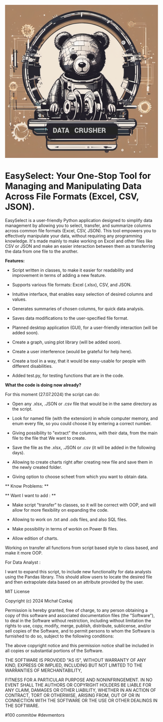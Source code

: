 ![EasySelect Logo](https://github.com/czekem/excel_love/blob/main/pixlr-image-generator-46f2ae5b-fb37-4850-831a-11cb0893e6a6-fotor-202405081218.png)



# EasySelect: Your One-Stop Tool for Managing and Manipulating Data Across File Formats (Excel, CSV, JSON).


EasySelect is a user-friendly Python application designed to simplify data management by allowing you to select, transfer, and summarize columns across common file formats (Excel, CSV, JSON). This tool empowers you to effectively manipulate your data, without requiring any programming knowledge. It's made mainly to make working on Excel and other files like CSV or JSON and make an easier interaction between them as transferring the data
from one file to the another.


**Features:**

* Script written in classes, to make it easier for readability and improvement in terms of adding a new feature.

* Supports various file formats: Excel (.xlsx), CSV, and JSON.

* Intuitive interface, that enables easy selection of desired columns and values.

* Generates summaries of chosen columns, for quick data analysis.

* Saves data modifications to the user-specified file format.

* Planned desktop application (GUI), for a user-friendly interaction (will be added soon).

* Create a graph, using plot library (will be added soon).

* Create a user interference (would be grateful for help here).

* Create a tool in a way, that it would be easy-usable for people with different disabilities.

* Added test.py, for testing functions that are in the code.


**What the code is doing now already?**


For this moment (27.07.2024) the script can do:


* Open any .xlsx, .JSON or .csv file that would be in the same directory as the script.

* Look for named file (with the extension) in whole computer memory, and enum every file, so you could choose it by entering a correct number.

* Giving possibility to "extract" the columns, with their data, from the main file to the file that We want to create.

* Save the file as the .xlsx, .JSON or .csv (it will be added in the following days).

* Allowing to create charts right after creating new file and save them in the newly created folder.

* Giving option to choose scheet from which you want to obtain data.

** Know Problems: **




** Want I want to add : **

* Make script "transfer" to classes, so it will be correct with OOP, and will allow for more flexibility on expanding the code.

* Allowing to work on .txt and .ods files, and also SQL files.

* Make possibility in terms of workin on Power Bi files.

* Allow edition of charts.



Working on transfer all functions from script based style to class based, and make it more OOP.


For Data Analyst :

   I want to expand this script, to include new functionality for data analysts using the Pandas library. 
   This should allow users to locate the desired file and then extrapolate data based on an attribute provided by the user.



MIT License

Copyright (c) 2024 Michał Czekaj

Permission is hereby granted, free of charge, to any person obtaining a copy
of this software and associated documentation files (the "Software"), to deal
in the Software without restriction, including without limitation the rights
to use, copy, modify, merge, publish, distribute, sublicense, and/or sell
copies of the Software, and to permit persons to whom the Software is
furnished to do so, subject to the following conditions:

The above copyright notice and this permission notice shall be included in all
copies or substantial portions of the Software.

THE SOFTWARE IS PROVIDED "AS IS", WITHOUT WARRANTY OF ANY KIND, EXPRESS OR
IMPLIED, INCLUDING BUT NOT LIMITED TO THE WARRANTIES OF MERCHANTABILITY,


FITNESS FOR A PARTICULAR PURPOSE AND NONINFRINGEMENT. IN NO EVENT SHALL THE
AUTHORS OR COPYRIGHT HOLDERS BE LIABLE FOR ANY CLAIM, DAMAGES OR OTHER
LIABILITY, WHETHER IN AN ACTION OF CONTRACT, TORT OR OTHERWISE, ARISING FROM,
OUT OF OR IN CONNECTION WITH THE SOFTWARE OR THE USE OR OTHER DEALINGS IN THE
SOFTWARE.
  
#100 commitów #devmentors
